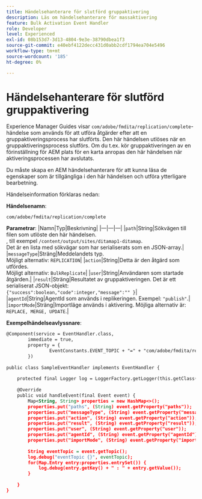 ```yaml
---
title: Händelsehanterare för slutförd gruppaktivering
description: Läs om händelsehanterare för massaktivering
feature: Bulk Activation Event Handler
role: Developer
level: Experienced
exl-id: 08b153d7-3d13-4804-9e3e-38790dbea1f3
source-git-commit: e40ebf4122decc431d0abb2cdf1794ea704e5496
workflow-type: tm+mt
source-wordcount: '185'
ht-degree: 0%

---
```


# Händelsehanterare för slutförd gruppaktivering

Experience Manager Guides visar `com/adobe/fmdita/replication/complete`-händelse som används för att utföra åtgärder efter att en gruppaktiveringsprocess har slutförts. Den här händelsen utlöses när en gruppaktiveringsprocess slutförs. Om du t.ex. kör gruppaktiveringen av en förinställning för AEM plats för en karta anropas den här händelsen när aktiveringsprocessen har avslutats.

Du måste skapa en AEM händelsehanterare för att kunna läsa de egenskaper som är tillgängliga i den här händelsen och utföra ytterligare bearbetning.

Händelseinformation förklaras nedan:

**Händelsenamn**:

```
com/adobe/fmdita/replication/complete 
```

**Parametrar**:
|Namn|Typ|Beskrivning|
|—|—|—|
|`path`|String|Sökvägen till filen som utlöste den här händelsen. <br>, till exempel `/content/output/sites/ditamap1-ditamap`. <br> Det är en lista med sökvägar som har serialiserats som en JSON-array.|
|`messageType`|Sträng|Meddelandets typ. <br>Möjligt alternativ: `REPLICATION`|
|`action`|String|Detta är den åtgärd som utfördes. <br>Möjligt alternativ: `BulkReplicate`|
|`user`|String|Användaren som startade åtgärden.|
|`result`|Sträng|Resultatet av gruppaktiveringen. Det är ett serialiserat JSON-objekt: <br>`{"success":boolean,"code":integer,"message":"" }`|
|`agentId`|String|AgentId som används i replikeringen. Exempel: `"publish"`.|
|`importMode`|Sträng|Importläge används i aktivering. Möjliga alternativ är: <br>`REPLACE, MERGE, UPDATE`.|


**Exempelhändelseavlyssnare**:

```XML
@Component(service = EventHandler.class,
        immediate = true,
        property = {
                EventConstants.EVENT_TOPIC + "=" + "com/adobe/fmdita/replication/complete",
        })
 
public class SampleEventHandler implements EventHandler {
 
    protected final Logger log = LoggerFactory.getLogger(this.getClass());
 
    @Override
    public void handleEvent(final Event event) {
        Map<String, String> properties = new HashMap<>();
        properties.put("paths", (String) event.getProperty("paths"));
        properties.put("messageType", (String) event.getProperty("messageType"));
        properties.put("action", (String) event.getProperty("action"));
        properties.put("result", (String) event.getProperty("result"));
        properties.put("user", (String) event.getProperty("user"));
        properties.put("agentId", (String) event.getProperty("agentId"));
        properties.put("importMode", (String) event.getProperty("importMode"));
 
        String eventTopic = event.getTopic();
        log.debug("eventTopic {}", eventTopic);
        for(Map.Entry entry:properties.entrySet()) {
            log.debug(entry.getKey() + " : " + entry.getValue());
        }
 
    }
}
```
